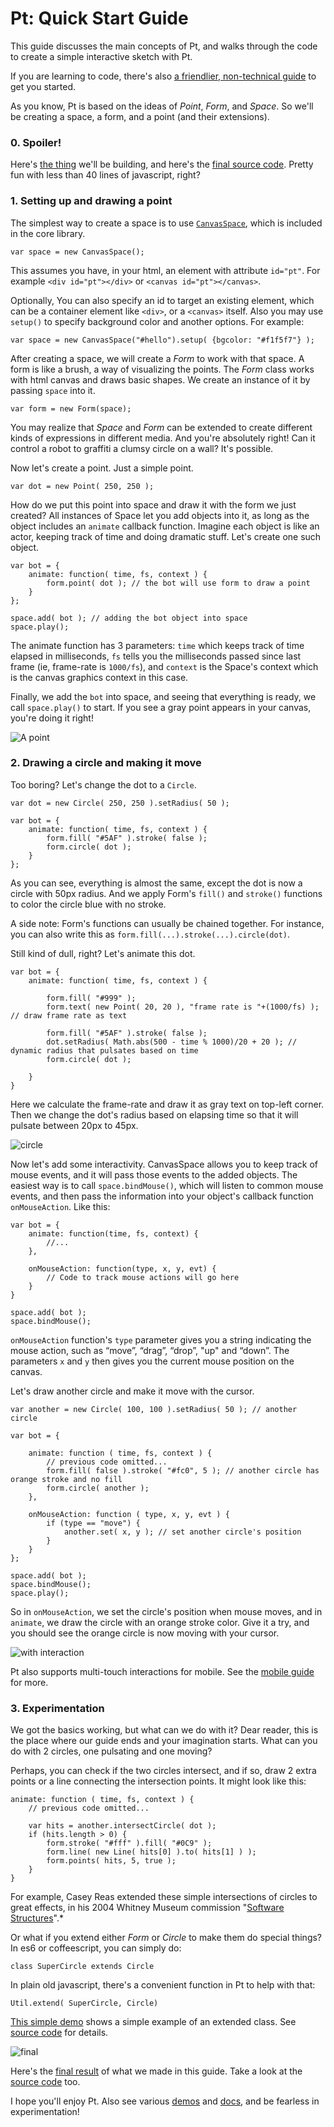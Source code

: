 # Pt: Quick Start Guide

This guide discusses the main concepts of Pt, and walks through the code to create a simple interactive sketch with Pt.

If you are learning to code,
there's also [a friendlier, non-technical guide](https://medium.com/@williamngan/758f2e082da5) to get you started.

As you know, Pt is based on the ideas of *Point*, *Form*, and *Space*. So we'll be creating a space, a form, and a point (and their extensions).

### 0. Spoiler!
Here's [the thing](./quickstart_demo.html) we'll be building, and here's the [final source code](https://github.com/williamngan/pt/blob/master/docs/guide/quickstart_demo.html).
Pretty fun with less than 40 lines of javascript, right?


### 1. Setting up and drawing a point

The simplest way to create a space is to use [`CanvasSpace`](../#elemCanvasSpace), which is included in the core library.

```language-javascript
var space = new CanvasSpace();
```

This assumes you have, in your html, an element with attribute `id="pt"`. For example `<div id="pt"></div>` or `<canvas id="pt"></canvas>`.

Optionally, You can also specify an id to target an existing element, which can be a container element like `<div>`, or a `<canvas>` itself.
Also you may use `setup()` to specify background color and another options. For example:

```language-javascript
var space = new CanvasSpace("#hello").setup( {bgcolor: "#f1f5f7"} );
```

After creating a space, we will create a *Form* to work with that space. A form is like a brush, a way of visualizing the points.
The *Form* class works with html canvas and draws basic shapes. We create an instance of it by passing `space` into it.

```language-javascript
var form = new Form(space);
```

You may realize that *Space* and *Form* can be extended to create different kinds of expressions in different media. And you're absolutely right!
Can it control a robot to graffiti a clumsy circle on a wall? It's possible.

Now let's create a point. Just a simple point.

```language-javascript
var dot = new Point( 250, 250 );
```

How do we put this point into space and draw it with the form we just created?
All instances of Space let you add objects into it, as long as the object includes an `animate` callback function.
Imagine each object is like an actor, keeping track of time and doing dramatic stuff. Let's create one such object.

```language-javascript
var bot = {
    animate: function( time, fs, context ) {
        form.point( dot ); // the bot will use form to draw a point
    }
};

space.add( bot ); // adding the bot object into space
space.play();
```

The animate function has 3 parameters: `time` which keeps track of time elapsed in milliseconds, `fs` tells you the milliseconds passed since last frame (ie, frame-rate is `1000/fs`), and `context` is the Space's context which is the canvas graphics context in this case.

Finally, we add the `bot` into space, and seeing that everything is ready, we call `space.play()` to start. If you see a gray point appears in your canvas, you're doing it right!

![A point](../images/quick-start-guide/progress1.png)

### 2. Drawing a circle and making it move

Too boring? Let's change the dot to a `Circle`.

```language-javascript
var dot = new Circle( 250, 250 ).setRadius( 50 );

var bot = {
    animate: function( time, fs, context ) {
        form.fill( "#5AF" ).stroke( false );
        form.circle( dot );
    }
};
```

As you can see, everything is almost the same, except the dot is now a circle with 50px radius. And we apply Form's `fill()` and `stroke()` functions to color the circle blue with no stroke.

A side note: Form's functions can usually be chained together. For instance, you can also write this as  `form.fill(...).stroke(...).circle(dot)`.

Still kind of dull, right? Let's animate this dot.

```language-javascript
var bot = {
    animate: function( time, fs, context ) {

        form.fill( "#999" );
        form.text( new Point( 20, 20 ), "frame rate is "+(1000/fs) ); // draw frame rate as text

        form.fill( "#5AF" ).stroke( false );
        dot.setRadius( Math.abs(500 - time % 1000)/20 + 20 ); // dynamic radius that pulsates based on time
        form.circle( dot );

    }
}

```

Here we calculate the frame-rate and draw it as gray text on top-left corner.
Then we change the dot's radius based on elapsing time so that it will pulsate between 20px to 45px.

![circle](../images/quick-start-guide/progress2.png)

Now let's add some interactivity. CanvasSpace allows you to keep track of mouse events, and it will pass those events to the added objects. The easiest way is to call `space.bindMouse()`, which will listen to common mouse events, and then pass the information into your object's callback function `onMouseAction`. Like this:

```language-javascript
var bot = {
    animate: function(time, fs, context) {
        //...
    },

    onMouseAction: function(type, x, y, evt) {
        // Code to track mouse actions will go here
    }
}

space.add( bot );
space.bindMouse();
```

`onMouseAction` function's `type` parameter gives you a string indicating the mouse action, such as “move”, “drag”, “drop”, "up" and “down”. The parameters `x` and `y` then gives you the current mouse position on the canvas.

Let's draw another circle and make it move with the cursor.

```language-javascript
var another = new Circle( 100, 100 ).setRadius( 50 ); // another circle

var bot = {

    animate: function ( time, fs, context ) {
        // previous code omitted...
        form.fill( false ).stroke( "#fc0", 5 ); // another circle has orange stroke and no fill
        form.circle( another );
    },

    onMouseAction: function ( type, x, y, evt ) {
        if (type == "move") {
            another.set( x, y ); // set another circle's position
        }
    }
};

space.add( bot );
space.bindMouse();
space.play();
```

So in `onMouseAction`, we set the circle's position when mouse moves, and in `animate`, we draw the circle with an orange stroke color. Give it a try, and you should see the orange circle is now moving with your cursor.

![with interaction](../images/quick-start-guide/progress3.png)

Pt also supports multi-touch interactions for mobile. See the [mobile guide](./mobile.html) for more.

### 3. Experimentation

We got the basics working, but what can we do with it? Dear reader, this is the place where our guide ends and your imagination starts. What can you do with 2 circles, one pulsating and one moving?

Perhaps, you can check if the two circles intersect, and if so, draw 2 extra points or a line connecting the intersection points. It might look like this:

```language-javascript
animate: function ( time, fs, context ) {
    // previous code omitted...

    var hits = another.intersectCircle( dot );
    if (hits.length > 0) {
        form.stroke( "#fff" ).fill( "#0C9" );
        form.line( new Line( hits[0] ).to( hits[1] ) );
        form.points( hits, 5, true );
    }
}
```

For example, Casey Reas extended these simple intersections of circles to great effects, in his 2004 Whitney Museum commission "[Software Structures](http://artport.whitney.org/commissions/softwarestructures/)".*

Or what if you extend either *Form* or *Circle* to make them do special things? In es6 or coffeescript, you can simply do:

```language-javascript
class SuperCircle extends Circle
```
In plain old javascript, there's a convenient function in Pt to help with that:

```language-javascript
Util.extend( SuperCircle, Circle)
```

[This simple demo](http://williamngan.github.io/pt/demo/index.html?name=space.add) shows a simple example of an extended class. See [source code](https://github.com/williamngan/pt/blob/master/demo/space.add.js) for details.

![final](../images/quick-start-guide/progress5.png)

Here's the [final result](./quickstart_demo.html) of what we made in this guide. Take a look at the [source code](https://github.com/williamngan/pt/blob/master/docs/guide/quickstart_demo.html) too.

I hope you'll enjoy Pt. Also see various [demos](http://williamngan.github.io/pt/demo/?name=color.LABtoRGB) and [docs](http://williamngan.github.io/pt/docs/), and be fearless in experimentation!
